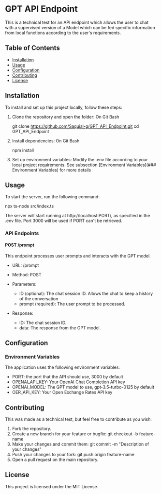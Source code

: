 
 # GPT API Endpoint

This is a technical test for an API endpoint which allows the user to chat with a supervised version of a Model which can be fed specific information from local functions according to the user's requirements.

## Table of Contents

- [Installation](#installation)
- [Usage](#usage)
- [Configuration](#configuration)
- [Contributing](#contributing)
- [License](#license)

## Installation

To install and set up this project locally, follow these steps:

1. Clone the repository and open the folder: On Git Bash

	git clone https://github.com/Saquial-g/GPT_API_Endpoint.git
    	cd GPT_API_Endpoint

2. Install dependencies: On Git Bash
    	
	npm install

3. Set up environment variables: Modify the .env file according to your local project requirements. See subsection [Environment Variables](### Environment Variables) for more details
	
    
## Usage

To start the server, run the following command:

npx ts-node src/index.ts

The server will start running at http://localhost:PORT/, as specified in the .env file. Port 3000 will be used if PORT can't be retrieved.

### API Endpoints

#### POST /prompt

This endpoint processes user prompts and interacts with the GPT model.

- URL: /prompt
- Method: POST
- Parameters:
    - ID (optional): The chat session ID. Allows the chat to keep a history of the conversation
    - prompt (required): The user prompt to be processed.

- Response:
    - ID: The chat session ID.
    - data: The response from the GPT model.

## Configuration

### Environment Variables

The application uses the following environment variables:

- PORT: the port that the API should use, 3000 by default
- OPENAI_API_KEY: Your OpenAI Chat Completion API key
- OPENAI_MODEL: The GPT model to use, gpt-3.5-turbo-0125 by default
- OER_API_KEY: Your Open Exchange Rates API key

## Contributing

This was made as a technical test, but feel free to contribute as you wish:

1. Fork the repository.
2. Create a new branch for your feature or bugfix: git checkout -b feature-name
3. Make your changes and commit them: git commit -m "Description of your changes"
4. Push your changes to your fork: git push origin feature-name
5. Open a pull request on the main repository.

## License

This project is licensed under the MIT License.

